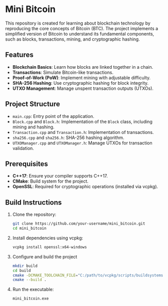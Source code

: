 # Mini Bitcoin

This repository is created for learning about blockchain technology by reproducing the core concepts of Bitcoin (BTC). The project implements a simplified version of Bitcoin to understand its fundamental components, such as blocks, transactions, mining, and cryptographic hashing.

## Features

- **Blockchain Basics**: Learn how blocks are linked together in a chain.
- **Transactions**: Simulate Bitcoin-like transactions.
- **Proof-of-Work (PoW)**: Implement mining with adjustable difficulty.
- **SHA-256 Hashing**: Use cryptographic hashing for block integrity.
- **UTXO Management**: Manage unspent transaction outputs (UTXOs).

## Project Structure

- `main.cpp`: Entry point of the application.
- `Block.cpp` and `Block.h`: Implementation of the `Block` class, including mining and hashing.
- `Transaction.cpp` and `Transaction.h`: Implementation of transactions.
- `sha256.cpp` and `sha256.h`: SHA-256 hashing algorithm.
- `UTXOManager.cpp` and `UTXOManager.h`: Manage UTXOs for transaction validation.

## Prerequisites

- **C++17**: Ensure your compiler supports C++17.
- **CMake**: Build system for the project.
- **OpenSSL**: Required for cryptographic operations (installed via vcpkg).

## Build Instructions

1. Clone the repository:
   ```bash
   git clone https://github.com/your-username/mini_bitcoin.git
   cd mini_bitcoin
   ```
2. Install dependencies using vcpkg:
    ```bash
    vcpkg install openssl:x64-windows
    ```
3. Configure and build the project
    ```bash
    mkdir build
    cd build
    cmake -DCMAKE_TOOLCHAIN_FILE="C:/path/to/vcpkg/scripts/buildsystems/vcpkg.cmake" ..
    cmake --build .
    ```
4. Run the executable:
    ```bash
    mini_bitcoin.exe
    ```